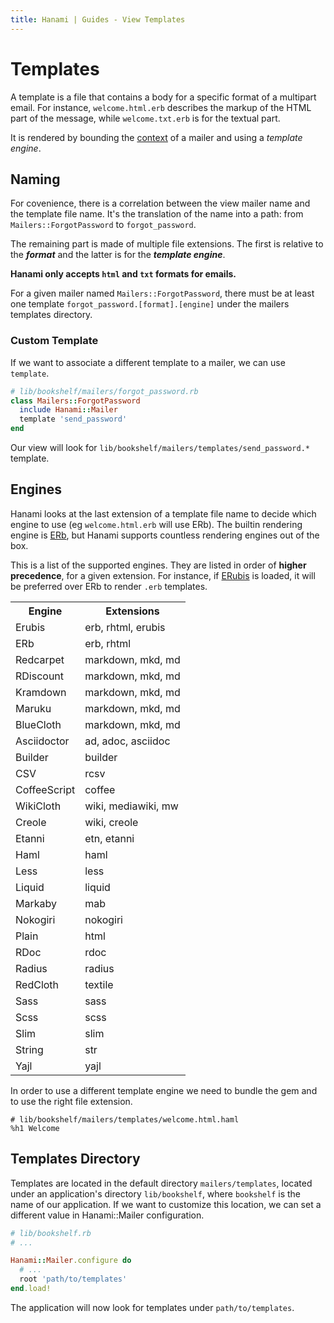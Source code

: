 ```yaml
---
title: Hanami | Guides - View Templates
---
```


# Templates

A template is a file that contains a body for a specific format of a multipart email.
For instance, `welcome.html.erb` describes the markup of the HTML part of the message, while `welcome.txt.erb` is for the textual part.

It is rendered by bounding the [context](/guides/mailers/basic-usage) of a mailer and using a _template engine_.

## Naming

For covenience, there is a correlation between the view mailer name and the template file name.
It's the translation of the name into a path: from `Mailers::ForgotPassword` to `forgot_password`.

The remaining part is made of multiple file extensions.
The first is relative to the **_format_** and the latter is for the **_template engine_**.

**Hanami only accepts `html` and `txt` formats for emails.**

<p class="convention">
For a given mailer named <code>Mailers::ForgotPassword</code>, there must be at least one template <code>forgot_password.[format].[engine]</code> under the mailers templates directory.
</p>

### Custom Template

If we want to associate a different template to a mailer, we can use `template`.

```ruby
# lib/bookshelf/mailers/forgot_password.rb
class Mailers::ForgotPassword
  include Hanami::Mailer
  template 'send_password'
end
```

Our view will look for `lib/bookshelf/mailers/templates/send_password.*` template.

## Engines

Hanami looks at the last extension of a template file name to decide which engine to use (eg `welcome.html.erb` will use ERb).
The builtin rendering engine is [ERb](http://en.wikipedia.org/wiki/ERuby), but Hanami supports countless rendering engines out of the box.

This is a list of the supported engines.
They are listed in order of **higher precedence**, for a given extension.
For instance, if [ERubis](http://www.kuwata-lab.com/erubis/) is loaded, it will be preferred over ERb to render `.erb` templates.

<table class="table table-bordered table-striped">
  <tr>
    <th>Engine</th>
    <th>Extensions</th>
  </tr>
  <tr>
    <td>Erubis</td>
    <td>erb, rhtml, erubis</td>
  </tr>
  <tr>
    <td>ERb</td>
    <td>erb, rhtml</td>
  </tr>
  <tr>
    <td>Redcarpet</td>
    <td>markdown, mkd, md</td>
  </tr>
  <tr>
    <td>RDiscount</td>
    <td>markdown, mkd, md</td>
  </tr>
  <tr>
    <td>Kramdown</td>
    <td>markdown, mkd, md</td>
  </tr>
  <tr>
    <td>Maruku</td>
    <td>markdown, mkd, md</td>
  </tr>
  <tr>
    <td>BlueCloth</td>
    <td>markdown, mkd, md</td>
  </tr>
  <tr>
    <td>Asciidoctor</td>
    <td>ad, adoc, asciidoc</td>
  </tr>
  <tr>
    <td>Builder</td>
    <td>builder</td>
  </tr>
  <tr>
    <td>CSV</td>
    <td>rcsv</td>
  </tr>
  <tr>
    <td>CoffeeScript</td>
    <td>coffee</td>
  </tr>
  <tr>
    <td>WikiCloth</td>
    <td>wiki, mediawiki, mw</td>
  </tr>
  <tr>
    <td>Creole</td>
    <td>wiki, creole</td>
  </tr>
  <tr>
    <td>Etanni</td>
    <td>etn, etanni</td>
  </tr>
  <tr>
    <td>Haml</td>
    <td>haml</td>
  </tr>
  <tr>
    <td>Less</td>
    <td>less</td>
  </tr>
  <tr>
    <td>Liquid</td>
    <td>liquid</td>
  </tr>
  <tr>
    <td>Markaby</td>
    <td>mab</td>
  </tr>
  <tr>
    <td>Nokogiri</td>
    <td>nokogiri</td>
  </tr>
  <tr>
    <td>Plain</td>
    <td>html</td>
  </tr>
  <tr>
    <td>RDoc</td>
    <td>rdoc</td>
  </tr>
  <tr>
    <td>Radius</td>
    <td>radius</td>
  </tr>
  <tr>
    <td>RedCloth</td>
    <td>textile</td>
  </tr>
  <tr>
    <td>Sass</td>
    <td>sass</td>
  </tr>
  <tr>
    <td>Scss</td>
    <td>scss</td>
  </tr>
  <tr>
    <td>Slim</td>
    <td>slim</td>
  </tr>
  <tr>
    <td>String</td>
    <td>str</td>
  </tr>
  <tr>
    <td>Yajl</td>
    <td>yajl</td>
  </tr>
</table>

In order to use a different template engine we need to bundle the gem and to use the right file extension.

```haml
# lib/bookshelf/mailers/templates/welcome.html.haml
%h1 Welcome
```

## Templates Directory

Templates are located in the default directory `mailers/templates`, located under an application's directory `lib/bookshelf`, where `bookshelf` is the name of our application.
If we want to customize this location, we can set a different value in Hanami::Mailer configuration.

```ruby
# lib/bookshelf.rb
# ...

Hanami::Mailer.configure do
  # ...
  root 'path/to/templates'
end.load!
```

The application will now look for templates under `path/to/templates`.

